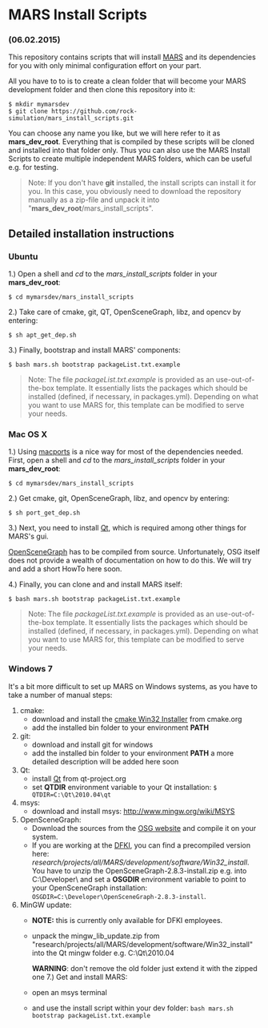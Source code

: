 
 MARS Install Scripts
======================

 ### (06.02.2015)

This repository contains scripts that will install [MARS](http://github.com/rock-simulation/mars) and its dependencies for you with only minimal configuration effort on your part.

All you have to to is to create a clean folder that will become your MARS development folder and then clone this repository into it:

    $ mkdir mymarsdev
    $ git clone https://github.com/rock-simulation/mars_install_scripts.git

You can choose any name you like, but we will here refer to it as **mars_dev_root**. Everything that is compiled by these scripts will be cloned and installed into that folder only. Thus you can also use the MARS Install Scripts to create multiple independent MARS folders, which can be useful e.g. for testing.

> Note: If you don't have **git** installed, the install scripts can install it for you. In this case, you obviously need to download the repository manually as a zip-file and unpack it into "**mars_dev_root**/mars_install_scripts".


Detailed installation instructions
-----------------------------------

### Ubuntu

1.) Open a shell and *cd* to the *mars_install_scripts* folder in your **mars_dev_root**:

    $ cd mymarsdev/mars_install_scripts

2.) Take care of cmake, git, QT, OpenSceneGraph, libz, and opencv by entering:

    $ sh apt_get_dep.sh

3.) Finally, bootstrap and install MARS' components:

    $ bash mars.sh bootstrap packageList.txt.example

> Note: The file *packageList.txt.example* is provided as an use-out-of-the-box template. It essentially lists the packages which should be installed (defined, if necessary, in packages.yml). Depending on what you want to use MARS for, this template can be modified to serve your needs.


### Mac OS X

1.) Using [macports](http://www.macports.org) is a nice way for most of the dependencies needed. First, open a shell and *cd* to the *mars_install_scripts* folder in your **mars_dev_root**:


    $ cd mymarsdev/mars_install_scripts

2.) Get cmake, git, OpenSceneGraph, libz, and opencv by entering:


    $ sh port_get_dep.sh

3.) Next, you need to install [Qt](http://qt-project.org), which is required among other things for MARS's gui.

[OpenSceneGraph](http://www.openscenegraph.org) has to be compiled from source. Unfortunately, OSG itself does not provide a wealth of documentation on how to do this. We will try and add a short HowTo here soon.

4.) Finally, you can clone and and install MARS itself:

    $ bash mars.sh bootstrap packageList.txt.example

> Note: The file *packageList.txt.example* is provided as an use-out-of-the-box template. It essentially lists the packages which should be installed (defined, if necessary, in packages.yml). Depending on what you want to use MARS for, this template can be modified to serve your needs.


### Windows 7

It's a bit more difficult to set up MARS on Windows systems, as you have to take a number of manual steps:

1. cmake:
    - download and install the [cmake Win32 Installer](http://www.cmake.org/cmake/resources/software.html) from cmake.org
    - add the installed bin folder to your environment **PATH**
2. git:
    - download and install git for windows
    - add the installed bin folder to your environment **PATH**
    a more detailed description will be added here soon
3. Qt:
    - install [Qt](http://qt-project.org) from qt-project.org
    - set **QTDIR** environment variable to your Qt installation: ```$ QTDIR=C:\Qt\2010.04\qt```
4. msys:
    - download and install msys: http://www.mingw.org/wiki/MSYS
5. OpenSceneGraph:
    - Download the sources from the [OSG website](http://www.openscenegraph.org) and compile it on your system.
    - If you are working at the [DFKI](http://robotik.dfki-bremen.de/), you can find a precompiled version here: *research/projects/all/MARS/development/software/Win32_install*.
You have to unzip the OpenSceneGraph-2.8.3-install.zip e.g. into C:\Developer\ and set a **OSGDIR** environment variable to point to your OpenSceneGraph installation: ```OSGDIR=C:\Developer\OpenSceneGraph-2.8.3-install```.
6. MinGW update:
    - **NOTE:** this is currently only available for DFKI employees.
    - unpack the mingw_lib_update.zip from "research/projects/all/MARS/development/software/Win32_install" into the Qt mingw folder e.g. C:\Qt\2010.04

      **WARNING**: don't remove the old folder just extend it with the zipped one
7.) Get and install MARS:
    - open an msys terminal
    - and use the install script within your dev folder: ```bash mars.sh bootstrap packageList.txt.example```

